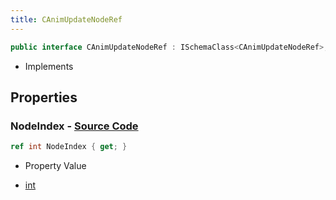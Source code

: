 ```yaml
---
title: CAnimUpdateNodeRef
---
```


```csharp
public interface CAnimUpdateNodeRef : ISchemaClass<CAnimUpdateNodeRef>, ISchemaField, ISchemaClass, INativeHandle
```

- Implements

## Properties

### **NodeIndex** - [Source Code](https://github.com/swiftly-solution/swiftlys2/blob/main/managed/src/SwiftlyS2.Generated/Schemas/Interfaces/CAnimUpdateNodeRef.cs#L16)

```csharp
ref int NodeIndex { get; }
```

- Property Value

- [int](https://learn.microsoft.com/dotnet/api/system.int32)

